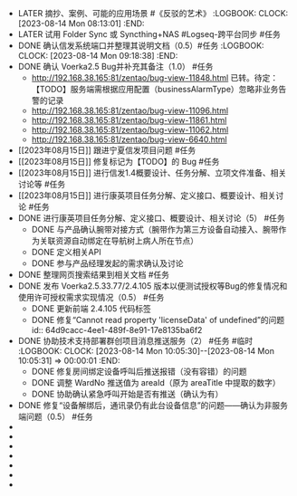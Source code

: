 - LATER 摘抄、案例、可能的应用场景 #《反驳的艺术》
  :LOGBOOK:
  CLOCK: [2023-08-14 Mon 08:13:01]
  :END:
- LATER 试用 Folder Sync 或 Syncthing+NAS #Logseq-跨平台同步 #任务
- DONE 确认信发系统端口并整理其说明文档（0.5）#任务
  :LOGBOOK:
  CLOCK: [2023-08-14 Mon 09:18:38]
  :END:
- DONE 确认 Voerka2.5 Bug并补充其备注（1.0） #任务
	- http://192.168.38.165:81/zentao/bug-view-11848.html 
	  已转。待定：【TODO】服务端需根据应用配置（businessAlarmType）忽略非业务告警的记录
	- http://192.168.38.165:81/zentao/bug-view-11096.html
	- http://192.168.38.165:81/zentao/bug-view-11861.html
	- http://192.168.38.165:81/zentao/bug-view-11062.html
	- http://192.168.38.165:81/zentao/bug-view-6640.html
- [[2023年08月15日]] 跟进宁夏信发项目问题 #任务
- [[2023年08月15日]] 修复标记为【TODO】的 Bug #任务
- [[2023年08月15日]] 进行信发1.4概要设计、任务分解、立项文件准备、相关讨论等 #任务
- [[2023年08月15日]] 进行康英项目任务分解、定义接口、概要设计、相关讨论 #任务
- DONE 进行康英项目任务分解、定义接口、概要设计、相关讨论（5） #任务
	- DONE 与产品确认腕带对接方式（腕带作为第三方设备自动接入、腕带作为关联资源自动绑定在导航树上病人所在节点）
	- DONE 定义相关API
	- DONE 参与产品经理发起的需求确认及讨论
- DONE 整理网页搜索结果到相关文档 #任务
- DONE 发布 Voerka2.5.33.77/2.4.105 版本以便测试授权等Bug的修复情况和使用许可授权需求实现情况（0.5） #任务
	- DONE 更新前端 2.4.105 代码标签
	- DONE 修复“Cannot read property 'licenseData' of undefined”的问题
	  id:: 64d9cacc-4ee1-489f-8e91-17e8135ba6f2
- DONE 协助技术支持部署群创项目消息推送服务（2） #任务 #临时
  :LOGBOOK:
  CLOCK: [2023-08-14 Mon 10:05:30]--[2023-08-14 Mon 10:05:31] =>  00:00:01
  :END:
	- DONE 修复房间绑定设备呼叫后推送报错（没有容错）的问题
	- DONE 调整 WardNo 推送值为 areaId（原为 areaTitle 中提取的数字）
	- DONE 协助确认紧急呼叫开始是否有推送（确认为有）
- DONE 修复“设备解绑后，通讯录仍有此台设备信息”的问题——确认为非服务端问题（0.5） #任务
-
-
-
-
-
-
-